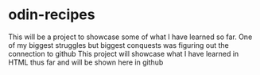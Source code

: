 # odin-recipes
This will be a project to showcase some of what I have learned so far.
One of my biggest struggles but biggest conquests was figuring out the connection to github
This project will showcase what I have learned in HTML thus far and will be shown here in github
